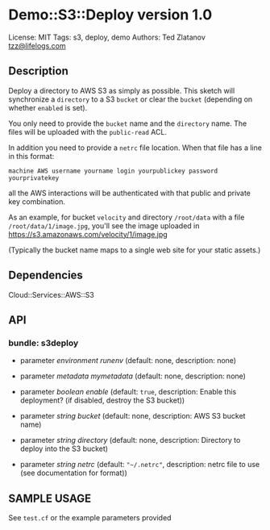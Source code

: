 # Demo::S3::Deploy version 1.0

License: MIT
Tags: s3, deploy, demo
Authors: Ted Zlatanov <tzz@lifelogs.com>

## Description
Deploy a directory to AWS S3 as simply as possible.
This sketch will synchronize a `directory` to a S3 `bucket` or clear the
`bucket` (depending on whether `enabled` is set).

You only need to provide the `bucket` name and the `directory` name.  The files
will be uploaded with the `public-read` ACL.

In addition you need to provide a `netrc` file location.  When that file has a
line in this format:

```
machine AWS username yourname login yourpublickey password yourprivatekey
```

all the AWS interactions will be authenticated with that public and private key
combination.

As an example, for bucket `velocity` and directory `/root/data` with a file
`/root/data/1/image.jpg`, you'll see the image uploaded in
https://s3.amazonaws.com/velocity/1/image.jpg

(Typically the bucket name maps to a single web site for your static assets.)


## Dependencies
Cloud::Services::AWS::S3

## API
### bundle: s3deploy
* parameter _environment_ *runenv* (default: none, description: none)

* parameter _metadata_ *mymetadata* (default: none, description: none)

* parameter _boolean_ *enable* (default: `true`, description: Enable this deployment? (if disabled, destroy the S3 bucket))

* parameter _string_ *bucket* (default: none, description: AWS S3 bucket name)

* parameter _string_ *directory* (default: none, description: Directory to deploy into the S3 bucket)

* parameter _string_ *netrc* (default: `"~/.netrc"`, description: netrc file to use (see documentation for format))


## SAMPLE USAGE
See `test.cf` or the example parameters provided

